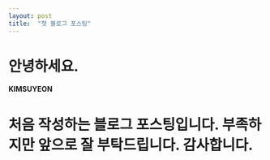 ```yaml
---
layout: post
title:  "첫 블로그 포스팅"
---
```


# 안녕하세요.

**KIMSUYEON**
# 처음 작성하는 블로그 포스팅입니다. 부족하지만 앞으로 잘 부탁드립니다. 감사합니다. 
